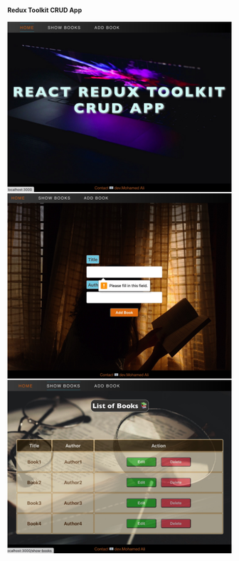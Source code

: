 #### Redux Toolkit CRUD App
![Redux Toolkit CRUD App](homePage.jpg)
![Redux Toolkit CRUD App](addBooks.jpg)
![Redux Toolkit CRUD App](viewBooks.jpg)
